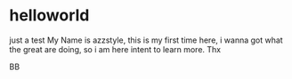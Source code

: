 # helloworld
just a test
My Name is azzstyle, this is my first time here, i wanna got what the great are doing, so i am here intent to learn more. Thx

BB
